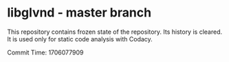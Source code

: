 # libglvnd - master branch

This repository contains frozen state of the repository.
Its history is cleared. It is used only for static code
analysis with Codacy.

Commit Time: 1706077909